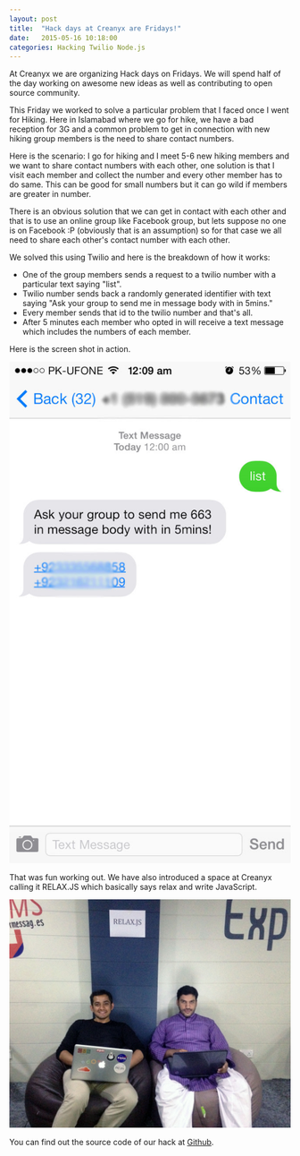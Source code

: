 ```yaml
---
layout: post
title:  "Hack days at Creanyx are Fridays!"
date:   2015-05-16 10:18:00
categories: Hacking Twilio Node.js
---
```


At Creanyx we are organizing Hack days on Fridays. We will spend half of the day working on awesome new ideas as well as contributing to open source community.

This Friday we worked to solve a particular problem that I faced once I went for Hiking. Here in Islamabad where we go for hike, we have a bad reception for 3G and a common problem to get in connection with new hiking group members is the need to share contact numbers.

Here is the scenario: I go for hiking and I meet 5-6 new hiking members and we want to share contact numbers with each other, one solution is that I visit each member and collect the number and every other member has to do same. This can be good for small numbers but it can go wild if members are greater in number.

There is an obvious solution that we can get in contact with each other and that is to use an online group like Facebook group, but lets suppose no one is on Facebook :P (obviously that is an assumption) so for that case we all need to share each other's contact number with each other.

We solved this using Twilio and here is the breakdown of how it works:

* One of the group members sends a request to a twilio number with a particular text saying "list".
* Twilio number sends back a randomly generated identifier with text saying "Ask your group to send me in message body with in 5mins."
* Every member sends that id to the twilio number and that's all.
* After 5 minutes each member who opted in will receive a text message which includes the numbers of each member.

Here is the screen shot in action.

![screenshot](https://raw.githubusercontent.com/creanyx/images/master/IMG_1256.jpg "Screenshot")

That was fun working out. We have also introduced a space at Creanyx calling it RELAX.JS which basically says relax and write JavaScript.

![relaxjs](https://raw.githubusercontent.com/creanyx/images/master/RelaxJS.jpg "Relax.JS")

You can find out the source code of our hack at [Github](https://github.com/creanyx/groupSMS).
